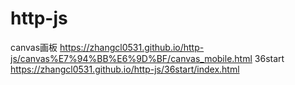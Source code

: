 # http-js
canvas画板    https://zhangcl0531.github.io/http-js/canvas%E7%94%BB%E6%9D%BF/canvas_mobile.html
36start  https://zhangcl0531.github.io/http-js/36start/index.html
